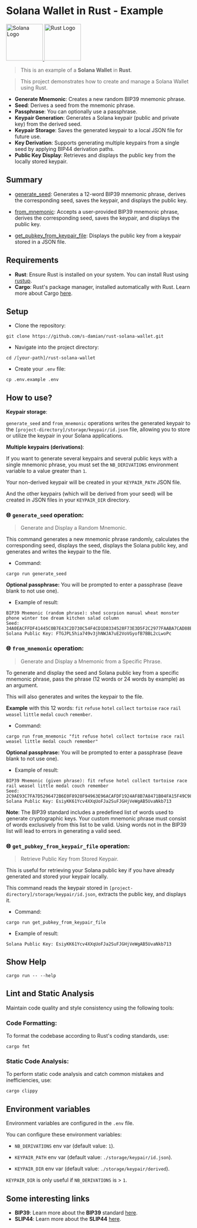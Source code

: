 
# Solana Wallet in Rust - Example

<a href="https://github.com/s-damian/rust-solana-wallet">
<img src="https://raw.githubusercontent.com/s-damian/medias/main/technos-logos/solana-logo.webp" alt="Solana Logo" height="100px">
</a>
<a href="https://github.com/s-damian/rust-solana-wallet">
<img src="https://raw.githubusercontent.com/s-damian/medias/main/technos-logos/rust-logo.webp" alt="Rust Logo" height="100px">
</a>

> This is an example of a **Solana Wallet** in **Rust**.

> This project demonstrates how to create and manage a Solana Wallet using Rust.

* **Generate Mnemonic**: Creates a new random BIP39 mnemonic phrase.
* **Seed**: Derives a seed from the mnemonic phrase.
* **Passphrase**: You can optionally use a passphrase.
* **Keypair Generation**: Generates a Solana keypair (public and private key) from the derived seed.
* **Keypair Storage**: Saves the generated keypair to a local JSON file for future use.
* **Key Derivation**: Supports generating multiple keypairs from a single seed by applying BIP44 derivation paths.
* **Public Key Display**: Retrieves and displays the public key from the locally stored keypair.



## Summary

* [generate_seed](#-generate_seed-generate-and-display-a-random-mnemonic): Generates a 12-word BIP39 mnemonic phrase, derives the corresponding seed, saves the keypair, and displays the public key.

* [from_mnemonic](#-from_mnemonic-generate-and-display-a-mnemonic-from-a-specific-phrase): Accepts a user-provided BIP39 mnemonic phrase, derives the corresponding seed, saves the keypair, and displays the public key.

* [get_pubkey_from_keypair_file](#-get_pubkey_from_keypair_file-retrieve-public-key-from-stored-keypair): Displays the public key from a keypair stored in a JSON file.



## Requirements

* **Rust**: Ensure Rust is installed on your system. You can install Rust using [rustup](https://rustup.rs/).
* **Cargo**: Rust's package manager, installed automatically with Rust. Learn more about Cargo [here](https://doc.rust-lang.org/cargo/).



## Setup

* Clone the repository:

```
git clone https://github.com/s-damian/rust-solana-wallet.git
```

* Navigate into the project directory:

```
cd /[your-path]/rust-solana-wallet
```

* Create your ```.env``` file:

```
cp .env.example .env
```



## How to use?

**Keypair storage**:

```generate_seed``` and ```from_mnemonic``` operations writes the generated keypair to the ```[project-directory]/storage/keypair/id.json``` file, allowing you to store or utilize the keypair in your Solana applications.

**Multiple keypairs (derivations)**:

If you want to generate several keypairs and several public keys with a single mnemonic phrase, you must set the ```NB_DERIVATIONS``` environment variable to a value greater than ```1```.

Your non-derived keypair will be created in your ```KEYPAIR_PATH``` JSON file.

And the other keypairs (which will be derived from your seed) will be created in JSON files in your ```KEYPAIR_DIR``` directory.


### 🌐 ```generate_seed``` operation:

> Generate and Display a Random Mnemonic.

This command generates a new mnemonic phrase randomly, calculates the corresponding seed, displays the seed, displays the Solana public key, and generates and writes the keypair to the file.

* Command:

```
cargo run generate_seed
```

**Optional passphrase:** You will be prompted to enter a passphrase (leave blank to not use one).

* Example of result:

```
BIP39 Mnemonic (random phrase): shed scorpion manual wheat monster phone winter toe dream kitchen salad column
Seed: 34A0EACFFDF41445C0B7E43C2D730C54F4CD1D8334528F73E3D5F2C2977FAABA7CAD88EBDA6A1F02CE6BB596F04036305A32B96303F93FF864D268539739AFF8
Solana Public Key: FTGJPL5hia749v3jhNWJA7uE2VoVGyofB7BBL2cLwoPc
```



### 🌐 ```from_mnemonic``` operation:

> Generate and Display a Mnemonic from a Specific Phrase.

To generate and display the seed and Solana public key from a specific mnemonic phrase, pass the phrase (12 words or 24 words by example) as an argument.

This will also generates and writes the keypair to the file.

**Example** with this 12 words: ```fit``` ```refuse``` ```hotel``` ```collect``` ```tortoise``` ```race``` ```rail``` ```weasel``` ```little``` ```medal``` ```couch``` ```remember```.

* Command:

```
cargo run from_mnemonic "fit refuse hotel collect tortoise race rail weasel little medal couch remember"
```

**Optional passphrase:** You will be prompted to enter a passphrase (leave blank to not use one).

* Example of result:

```
BIP39 Mnemonic (given phrase): fit refuse hotel collect tortoise race rail weasel little medal couch remember
Seed: 2C9AE93C7FA7D5296472B6E0F8928F94963E96ACAFDF1924AF8B7A8471B04FA15F49C98023FDC84BBB5979085F91A577E1A36A7BAC9C4C735D44379D7A915D59
Solana Public Key: EsiyKK61Ycv4XXqUoFJa2SuFJGHjVeWgAB5UvaNkb713
```

**Note**: The BIP39 standard includes a predefined list of words used to generate cryptographic keys. Your custom mnemonic phrase must consist of words exclusively from this list to be valid. Using words not in the BIP39 list will lead to errors in generating a valid seed.


### 🌐 ```get_pubkey_from_keypair_file``` operation:

> Retrieve Public Key from Stored Keypair.

This is useful for retrieving your Solana public key if you have already generated and stored your keypair locally.

This command reads the keypair stored in ```[project-directory]/storage/keypair/id.json```, extracts the public key, and displays it.

* Command:

```
cargo run get_pubkey_from_keypair_file
```

* Example of result:

```
Solana Public Key: EsiyKK61Ycv4XXqUoFJa2SuFJGHjVeWgAB5UvaNkb713
```



## Show Help

```
cargo run -- --help
```



## Lint and Static Analysis

Maintain code quality and style consistency using the following tools:


### Code Formatting:

To format the codebase according to Rust's coding standards, use:

```
cargo fmt
```


### Static Code Analysis:

To perform static code analysis and catch common mistakes and inefficiencies, use:

```
cargo clippy
```



## Environment variables

Environment variables are configured in the ```.env``` file.

You can configure these environment variables:

* ```NB_DERIVATIONS``` env var (default value: ```1```).

* ```KEYPAIR_PATH``` env var (default value: ```./storage/keypair/id.json```).

* ```KEYPAIR_DIR``` env var (default value: ```./storage/keypair/derived```).

```KEYPAIR_DIR``` is only useful if ```NB_DERIVATIONS``` is > ```1```.



## Some interesting links

* **BIP39**: Learn more about the **BIP39** standard [here](https://github.com/bitcoin/bips/blob/master/bip-0039.mediawiki).
* **SLIP44**: Learn more about the **SLIP44** [here](https://github.com/satoshilabs/slips/blob/master/slip-0044.md).
